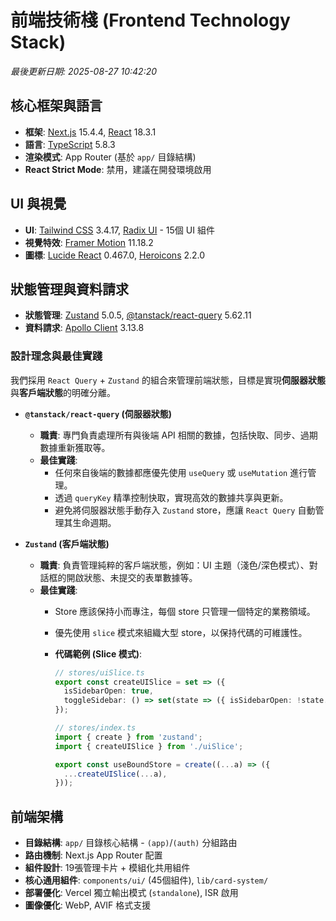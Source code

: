 # 前端技術棧 (Frontend Technology Stack)

_最後更新日期: 2025-08-27 10:42:20_

## 核心框架與語言

- **框架**: [Next.js](https://nextjs.org/) 15.4.4, [React](https://react.dev/) 18.3.1
- **語言**: [TypeScript](https://www.typescriptlang.org/) 5.8.3
- **渲染模式**: App Router (基於 `app/` 目錄結構)
- **React Strict Mode**: 禁用，建議在開發環境啟用

## UI 與視覺

- **UI**: [Tailwind CSS](https://tailwindcss.com/) 3.4.17, [Radix UI](https://www.radix-ui.com/) - 15個 UI 組件
- **視覺特效**: [Framer Motion](https://www.framer.com/motion/) 11.18.2
- **圖標**: [Lucide React](https://lucide.dev/) 0.467.0, [Heroicons](https://heroicons.com/) 2.2.0

## 狀態管理與資料請求

- **狀態管理**: [Zustand](https://zustand-demo.pmnd.rs/) 5.0.5, [@tanstack/react-query](https://tanstack.com/query/latest) 5.62.11
- **資料請求**: [Apollo Client](https://www.apollographql.com/docs/react/) 3.13.8

### 設計理念與最佳實踐

我們採用 `React Query` + `Zustand` 的組合來管理前端狀態，目標是實現**伺服器狀態**與**客戶端狀態**的明確分離。

- **`@tanstack/react-query` (伺服器狀態)**
  - **職責**: 專門負責處理所有與後端 API 相關的數據，包括快取、同步、過期數據重新獲取等。
  - **最佳實踐**:
    - 任何來自後端的數據都應優先使用 `useQuery` 或 `useMutation` 進行管理。
    - 透過 `queryKey` 精準控制快取，實現高效的數據共享與更新。
    - 避免將伺服器狀態手動存入 `Zustand` store，應讓 `React Query` 自動管理其生命週期。

- **`Zustand` (客戶端狀態)**
  - **職責**: 負責管理純粹的客戶端狀態，例如：UI 主題（淺色/深色模式）、對話框的開啟狀態、未提交的表單數據等。
  - **最佳實踐**:
    - Store 應該保持小而專注，每個 store 只管理一個特定的業務領域。
    - 優先使用 `slice` 模式來組織大型 store，以保持代碼的可維護性。
    - **代碼範例 (Slice 模式)**:

      ```typescript
      // stores/uiSlice.ts
      export const createUISlice = set => ({
        isSidebarOpen: true,
        toggleSidebar: () => set(state => ({ isSidebarOpen: !state.isSidebarOpen })),
      });

      // stores/index.ts
      import { create } from 'zustand';
      import { createUISlice } from './uiSlice';

      export const useBoundStore = create((...a) => ({
        ...createUISlice(...a),
      }));
      ```

## 前端架構

- **目錄結構**: `app/` 目錄核心結構 - `(app)`/`(auth)` 分組路由
- **路由機制**: Next.js App Router 配置
- **組件設計**: 19張管理卡片 + 模組化共用組件
- **核心通用組件**: `components/ui/` (45個組件), `lib/card-system/`
- **部署優化**: Vercel 獨立輸出模式 (`standalone`), ISR 啟用
- **圖像優化**: WebP, AVIF 格式支援
